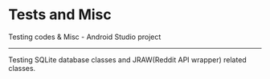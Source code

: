 # Tests and Misc
Testing codes &amp; Misc - Android Studio project

-------------------------------------------------------------

Testing SQLite database classes and JRAW(Reddit API wrapper) related classes.
